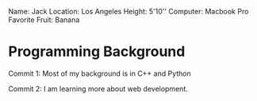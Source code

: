 Name: Jack
Location: Los Angeles
Height: 5'10''
Computer: Macbook Pro
Favorite Fruit: Banana

# Programming Background


Commit 1: Most of my background is in C++ and Python

Commit 2: I am learning more about web development.

